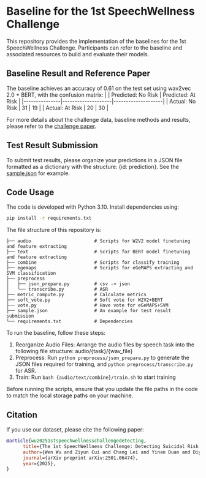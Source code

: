 # Baseline for the 1st SpeechWellness Challenge

This repository provides the implementation of the baselines for the 1st SpeechWellness Challenge. Participants can refer to the baseline and associated resources to build and evaluate their models.

## Baseline Result and Reference Paper

The baseline achieves an accuracy of 0.61 on the test set using wav2vec 2.0 + BERT, with the confusion matrix: 
|               | Predicted: No Risk | Predicted: At Risk |
|---------------|--------------------|--------------------|
| Actual: No Risk |  31               |  19               |
| Actual: At Risk |  20                |  30              |

For more details about the challenge data, baseline methods and results, please refer to the [challenge paper](https://arxiv.org/abs/2501.06474).

## Test Result Submission

To submit test results, please organize your predictions in a JSON file formatted as a dictionary with the structure: {id: prediction}. See the [sample.json](https://github.com/speechwellness/SpeechWellness-1_Baseline/blob/main/sample.json) for example.

## Code Usage

The code is developed with Python 3.10. Install dependencies using:
```bash
pip install -r requirements.txt
```

The file structure of this repository is:
```plaintext
├── audio                       # Scripts for W2V2 model finetuning and feature extracting
├── text                        # Scripts for BERT model finetuning and feature extracting
├── combine                     # Scripts for classify training
├── egemaps                     # Scripts for eGeMAPS extracting and SVM classification
├── preprocess                  
│   ├── json_prepare.py         # csv -> json
│   └── transcribe.py           # ASR
├── metric_compute.py           # Calculate metrics
├── soft_vote.py                # Soft vote for W2V2+BERT
├── vote.py                     # Have vote for eGeMAPS+SVM
├── sample.json                 # An example for test result submission
└── requirements.txt            # Dependencies
```

To run the baseline, follow these steps:

1. Reorganize Audio Files: Arrange the audio files by speech task into the following file structure: audio/{task}/{wav_file}
2. Preprocess: Run ```python preprocess/json_prepare.py``` to generate the JSON files required for training, and ```python preprocess/transcribe.py``` for ASR.
3. Train: Run ```bash {audio/text/combine}/train.sh``` to start training

Before running the scripts, ensure that you update the file paths in the code to match the local storage paths on your machine.

## Citation
If you use our dataset, please cite the following paper:
```bibtex
@article{wu20251stspeechwellnesschallengedetecting,
      title={The 1st SpeechWellness Challenge: Detecting Suicidal Risk Among Adolescents}, 
      author={Wen Wu and Ziyun Cui and Chang Lei and Yinan Duan and Diyang Qu and Ji Wu and Bowen Zhou and Runsen Chen and Chao Zhang},
      journal={arXiv preprint arXiv:2501.06474},
      year={2025},
}
```
